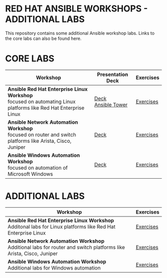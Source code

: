 # RED HAT ANSIBLE WORKSHOPS - ADDITIONAL LABS

This repository contains some additional Ansible workshop labs. Links to the core labs can also be found here.

# CORE LABS

| Workshop | Presentation Deck  | Exercises |
|---|---|---|
| **Ansible Red Hat Enterprise Linux Workshop** <br> focused on automating Linux platforms like Red Hat Enterprise Linux  | [Deck](https://ansible.github.io/workshops/decks/ansible_technical.pdf)<br>[Ansible Tower](https://ansible.github.io/workshops/decks/tower_intro.pdf)  | [Exercises](https://ansible.github.io/workshops/exercises/ansible_rhel/)  |
| **Ansible Network Automation Workshop** <br> focused on router and switch platforms like Arista, Cisco, Juniper   | [Deck](https://ansible.github.io/workshops/decks/ansible_network.pdf) | [Exercises](https://ansible.github.io/workshops/exercises/ansible_network/) | 
| **Ansible Windows Automation Workshop** <br> focused on automation of Microsoft Windows | [Deck](https://ansible.github.io/workshops/decks/ansible_windows.pdf) | [Exercises](https://ansible.github.io/workshops/exercises/ansible_windows/) | 

# ADDITIONAL LABS

| Workshop  | Exercises  |
|---|---|
| **Ansible Red Hat Enterprise Linux Workshop** <br> Additonal labs for Linux platforms like Red Hat Enterprise Linux  | [Exercises](./exercises/ansible_rhel)  |
| **Ansible Network Automation Workshop** <br> Additional labs for router and switch platforms like Arista, Cisco, Juniper | [Exercises](./exercises/ansible_network) | 
| **Ansible Windows Automation Workshop** <br> Additional labs for Windows automation| [Exercises](./exercises/ansible_windows) | 
